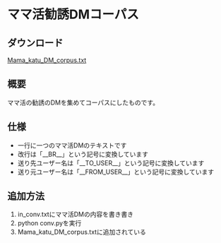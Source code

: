 # ママ活勧誘DMコーパス

## ダウンロード
<a href="https://raw.githubusercontent.com/PenguinCabinet/mama-katu-DM-corpus/main/data.txt" download="Mama_katu_DM_corpus.txt">Mama_katu_DM_corpus.txt</a>

## 概要
ママ活の勧誘のDMを集めてコーパスにしたものです。

## 仕様
* 一行に一つのママ活DMのテキストです
* 改行は「\_\_BR\_\_」という記号に変換しています
* 送り先ユーザー名は「\_\_TO\_USER\_\_」という記号に変換しています
* 送り元ユーザー名は「\_\_FROM\_USER\_\_」という記号に変換しています

## 追加方法
1. in_conv.txtにママ活DMの内容を書き書き
2. python conv.pyを実行
3. Mama_katu_DM_corpus.txtに追加されている
